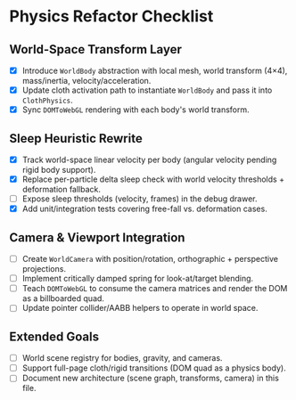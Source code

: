 # Physics Refactor Checklist

## World-Space Transform Layer
- [x] Introduce `WorldBody` abstraction with local mesh, world transform (4×4), mass/inertia, velocity/acceleration.
- [x] Update cloth activation path to instantiate `WorldBody` and pass it into `ClothPhysics`.
- [x] Sync `DOMToWebGL` rendering with each body's world transform.

## Sleep Heuristic Rewrite
- [x] Track world-space linear velocity per body (angular velocity pending rigid body support).
- [x] Replace per-particle delta sleep check with world velocity thresholds + deformation fallback.
- [ ] Expose sleep thresholds (velocity, frames) in the debug drawer.
- [x] Add unit/integration tests covering free-fall vs. deformation cases.

## Camera & Viewport Integration
- [ ] Create `WorldCamera` with position/rotation, orthographic + perspective projections.
- [ ] Implement critically damped spring for look-at/target blending.
- [ ] Teach `DOMToWebGL` to consume the camera matrices and render the DOM as a billboarded quad.
- [ ] Update pointer collider/AABB helpers to operate in world space.

## Extended Goals
- [ ] World scene registry for bodies, gravity, and cameras.
- [ ] Support full-page cloth/rigid transitions (DOM quad as a physics body).
- [ ] Document new architecture (scene graph, transforms, camera) in this file.
